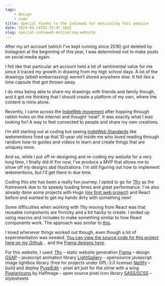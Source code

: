 ```yaml
---
tags:
    - design
    - code
title: Special thanks to the indieweb for motivating this website
date: 2024-04-24T01:55:47.582Z
slug: special-indieweb-motivating-website
---
```


After my art account (which I’ve kept running since 2016) got deleted by Instagram at the beginning of this year, I was determined not to make posts on social media again.

I felt like that particular art account held a lot of sentimental value for me since it traced my growth in drawing from my high school days. A lot of the drawings (albeit embarrassing) weren’t stored anywhere else. It felt like a time capsule that got thrown away.

I do miss being able to share my drawings with friends and family though, and it got me thinking that I should create a platform of my own, where the content is mine alone.

Recently, I came across the [IndieWeb movement](https://indieweb.org/) after hopping through rabbit-holes on the internet and thought ‘neat!’. It was exactly what I was looking for! A way to feel connected to people and share my own creations.

I’m still starting out at coding but seeing [IndieWeb Standards](https://spec.indieweb.org/) like webmentions fired up that 10-year old inside me who loved reading through random how-to guides and videos to learn and create things that are uniquely mine.

And so, while I put off re-designing and re-coding my website for a very long time, I finally did it! For now, I've produce a MVP that allows me to show off my designs abd illustrations. I'm still figuring out how to implement webmentions, but I'll get there in due time.

Coding this site has been a really fun journey. I opted to go for [11ty](https://11ty.dev/) as the framework due to its speedy loading times and great performance. I've also already done some projects with Hugo ([my first web project](https://bomby.neocities.org/)) and React before and wanted to get my hands dirty with something new!

Some difficulties when working with 11ty moving from React was that reusable components are finnicky and a bit hacky to create. I ended up using macros and includes to make something similar to how React components work. The approach was similar to [this](https://www.trysmudford.com/blog/encapsulated-11ty-components/).

I loved whenever things worked out though, even though a lot of experimentation was needed. [You can view the source code for this project here on my Github](https://github.com/wingywing/2023-portfolio)... and the [Figma designs here](https://www.figma.com/file/OyD8DQSqoJTtcu1VjJJw6O/2023-Portfolio?type=design&node-id=0%3A1&mode=design&t=Qfwa8iMbu6RW6J0r-1).

For this website, I used:
[11ty](https://11ty.dev/) – static website generation
[Figma](https://figma.com/) – design
[GSAP](https://gsap.com/) – javascript animation library
[LightGallery](https://www.lightgalleryjs.com/) – opensource javascript image lightbox library (free for projects under GPL-3.0 license)
[Netlify](https://www.netlify.com/) – build and deploy
[PyxelEdit](https://pyxeledit.com/index.php) – pixel art just for the slime with a wing
[Pixelarticons](https://pixelarticons.com/) by Halfmage – open source pixel icon library
[SASS/SCSS](https://sass-lang.com/) – stylesheets